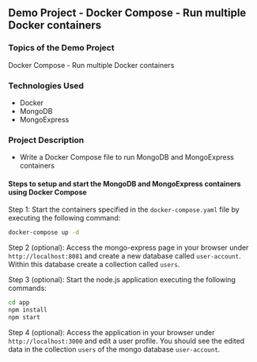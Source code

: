 ## Demo Project - Docker Compose - Run multiple Docker containers

### Topics of the Demo Project
Docker Compose - Run multiple Docker containers

### Technologies Used
- Docker
- MongoDB
- MongoExpress

### Project Description
- Write a Docker Compose file to run MongoDB and MongoExpress containers

#### Steps to setup and start the MongoDB and MongoExpress containers using Docker Compose

Step 1: Start the containers specified in the `docker-compose.yaml` file by executing the following command:
```sh
docker-compose up -d
```

Step 2 (optional): Access the mongo-express page in your browser under `http://localhost:8081` and create a new database called `user-account`. Within this database create a collection called `users`.

Step 3 (optional): Start the node.js application executing the following commands:
```sh
cd app
npm install
npm start
```

Step 4 (optional): Access the application in your browser under `http://localhost:3000` and edit a user profile. You should see the edited data in the collection `users` of the mongo database `user-account`.
